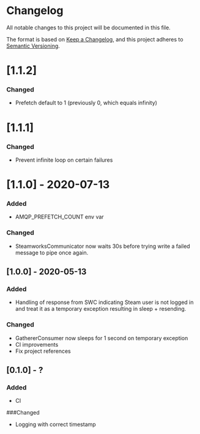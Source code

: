 # Changelog
All notable changes to this project will be documented in this file.

The format is based on [Keep a Changelog](https://keepachangelog.com/en/1.0.0/),
and this project adheres to [Semantic Versioning](https://semver.org/spec/v2.0.0.html).

# [1.1.2]
### Changed
- Prefetch default to 1 (previously 0, which equals infinity)

# [1.1.1]
### Changed
- Prevent infinite loop on certain failures

# [1.1.0] - 2020-07-13
### Added
- AMQP_PREFETCH_COUNT env var
### Changed
- SteamworksCommunicator now waits 30s before trying write a failed message to pipe once again. 

## [1.0.0] - 2020-05-13
### Added
- Handling of response from SWC indicating Steam user is not logged in and treat it as a temporary exception resulting in sleep + resending.
### Changed
- GathererConsumer now sleeps for 1 second on temporary exception
- CI improvements
- Fix project references

## [0.1.0] - ?
### Added
- CI

###Changed
- Logging with correct timestamp